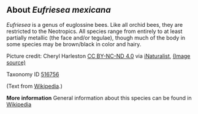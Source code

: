 **About *Eufriesea mexicana***
-------------------------
*Eufriesea* is a genus of euglossine bees. Like all orchid bees, they are restricted to the Neotropics.
All species range from entirely to at least partially metallic (the face and/or tegulae), though much of the body in some species may be brown/black in color and hairy.

Picture credit: Cheryl Harleston [CC BY-NC-ND 4.0](https://creativecommons.org/licenses/by-nc-nd/4.0/) via [iNaturalist](https://www.inaturalist.org/), [(Image source)](https://inaturalist-open-data.s3.amazonaws.com/photos/2187317/medium.jpg)

Taxonomy ID [516756](https://www.uniprot.org/taxonomy/516756)

(Text from [Wikipedia](https://en.wikipedia.org/).)

**More information**
General information about this species can be found in [Wikipedia](https://en.wikipedia.org/wiki/eufriesea_mexicana)
